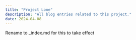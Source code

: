 ```yaml
---
title: "Project Lone"
description: "All blog entries related to this project."
date: 2024-04-08
---
```


Rename to _index.md for this to take effect